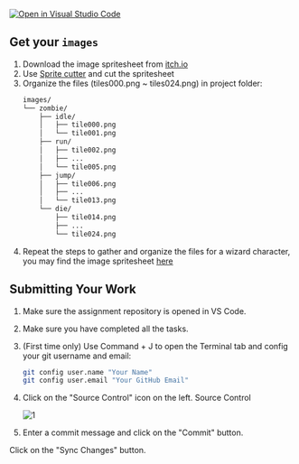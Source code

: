 [![Open in Visual Studio Code](https://classroom.github.com/assets/open-in-vscode-2e0aaae1b6195c2367325f4f02e2d04e9abb55f0b24a779b69b11b9e10269abc.svg)](https://classroom.github.com/online_ide?assignment_repo_id=17035896&assignment_repo_type=AssignmentRepo)
## Get your `images`

1. Download the image spritesheet from [itch.io](https://lhteam.itch.io/zombie-toast)
2. Use [Sprite cutter](https://ezgif.com/sprite-cutter) and cut the spritesheet
3. Organize the files (tiles000.png ~ tiles024.png) in project folder:
    ```md
    images/
    └── zombie/
        ├── idle/
        │   ├── tile000.png
        │   └── tile001.png
        ├── run/
        │   ├── tile002.png
        │   ├── ...
        │   └── tile005.png
        ├── jump/
        │   ├── tile006.png
        │   ├── ...
        │   └── tile013.png
        └── die/
            ├── tile014.png
            ├── ...
            └── tile024.png
    ```
4. Repeat the steps to gather and organize the files for a wizard character, you may find the image spritesheet [here](https://luizmelo.itch.io/)
## Submitting Your Work

1. Make sure the assignment repository is opened in VS Code.

2. Make sure you have completed all the tasks.

3. (First time only)
Use Command + J to open the Terminal tab and config your git username and email:
    ```bash
    git config user.name "Your Name"
    git config user.email "Your GitHub Email"
    ```

4. Click on the "Source Control" icon on the left. Source Control

    ![1](https://github.com/BlueinnoClassroom/404B-L2.1-Template/assets/155412668/2c31026e-c14d-484f-bb9e-dc87189a0216)

5. Enter a commit message and click on the "Commit" button.

Click on the "Sync Changes" button.
